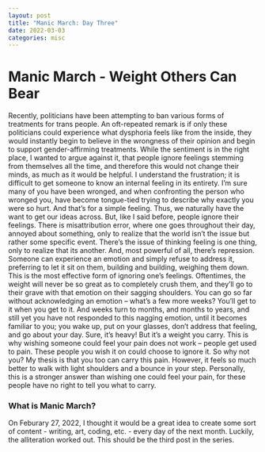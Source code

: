 ```yaml
---
layout: post
title: "Manic March: Day Three"
date: 2022-03-03
categories: misc
---
```


# Manic March - Weight Others Can Bear

Recently, politicians have been attempting to ban various forms of treatments for trans people. An oft-repeated remark is if only these politicians could experience what dysphoria feels like from the inside, they would instantly begin to believe in the wrongness of their opinion and begin to support gender-affirming treatments. While the sentiment is in the right place, I wanted to argue against it, that people ignore feelings stemming from themselves all the time, and therefore this would not change their minds, as much as it would be helpful.
I understand the frustration; it is difficult to get someone to know an internal feeling in its entirety. I’m sure many of you have been wronged, and when confronting the person who wronged you, have become tongue-tied trying to describe why exactly you were so hurt. And that’s for a simple feeling. Thus, we naturally have the want to get our ideas across.
But, like I said before, people ignore their feelings. There is misattribution error, where one goes throughout their day, annoyed about something, only to realize that the world isn’t the issue but rather some specific event. There’s the issue of thinking feeling is one thing, only to realize that its another. And, most powerful of all, there’s repression. Someone can experience an emotion and simply refuse to address it, preferring to let it sit on them, building and building, weighing them down. This is the most effective form of ignoring one’s feelings. Oftentimes, the weight will never be so great as to completely crush them, and they’ll go to their grave with that emotion on their sagging shoulders. You can go so far without acknowledging an emotion – what’s a few more weeks? You’ll get to it when you get to it. And weeks turn to months, and months to years, and still yet you have not responded to this nagging emotion, until it becomes familiar to you; you wake up, put on your glasses, don’t address that feeling, and go about your day. Sure, it’s heavy! But it’s a weight you carry. This is why wishing someone could feel your pain does not work – people get used to pain. These people you wish it on could choose to ignore it.
So why not you? My thesis is that you too can carry this pain. However, it feels so much better to walk with light shoulders and a bounce in your step. Personally, this is a stronger answer than wishing one could feel your pain, for these people have no right to tell you what to carry.

### What is Manic March?
On Feburary 27, 2022, I thought it would be a great idea to create some sort of content - writing, art, coding, etc. - every day of the next month. Luckily, the alliteration worked out. This should be the third post in the series.
